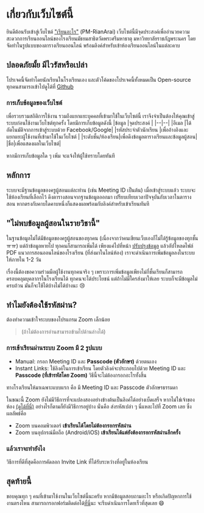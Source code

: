 # เกี่ยวกับเว็บไซต์นี้

ยินดีต้อนรับเข้าสู่เว็บไซต์ ["เรียนอะไร"](https://pm-rianarai.vercel.app) (PM-RianArai)
เว็บไซต์นี้มีจุดประสงค์เพื่ออำนวยความสะดวกการเรียนออนไลน์ของโรงเรียนมัธยมสาธิตวัดพระศรีมหาธาตุ มหาวิทยาลัยราชภัฎพระนคร โดยจัดทำในรูปแบบของตารางเรียนออนไลน์ พร้อมลิงค์สำหรับเข้าห้องเรียนออนไลน์ในแต่ละคาบ

## ปลอดภัยมั้ย มีไวรัสหรือเปล่า
โปรเจคนี้จัดทำโดยนักเรียนในโรงเรียนเอง และตัวโค้ดของโปรเจคนี้ทั้งหมดเป็น Open-source ทุกคนสามารถเข้าไปดูได้ที่ [Github](https://github.com/lemasc/pm-rianarai)

### การเก็บข้อมูลของเว็บไซต์
เพื่อรวบรวมสถิติการใช้งาน รวมถึงแยกแยะบุคคลที่เข้ามาใช้ในเว็บไซต์นี้ เราจึงจำเป็นต้องให้คุณเข้าสู่ระบบก่อนใช้งานเว็บไซต์ทุกครั้ง โดยมีการเก็บข้อมูลดังนี้
|ข้อมูล |จุดประสงค์  |
|--|--|
|อีเมล  |ได้อัตโนมัติจากการเข้าสู่ระบบด้วย Facebook/Google|
|รหัสประจำตัวนักเรียน |เพื่ออ้างอิงและแยกแยะผู้ใช้งานที่เข้ามาใช้ในเว็บไซต์ |
|ระดับชั้น/ห้องเรียน|เพื่อดึงข้อมูลตารางเรียนและข้อมูลผู้สอน|
|ชื่อ|เพื่อแสดงผลในเว็บไซต์|

หากมีการเก็บข้อมูลใด ๆ เพิ่ม จะแจ้งให้ผู้ใช้ทราบโดยทันที

## หลักการ
ระบบจะมีฐานข้อมูลของครูผู้สอนแต่ละท่าน (เช่น Meeting ID เป็นต้น) เมื่อเข้าสู่ระบบแล้ว ระบบจะใช้ห้องเรียนที่เลือกไว้ ดึงตารางสอนจากฐานข้อมูลออกมา เปรียบเทียบเวลาปัจจุบันกับเวลาในตารางสอน หากตรงกับคาบใดคาบหนึ่งก็แสดงผลพร้อมกับลิงค์สำหรับเข้าเรียนทันที

## "ไม่พบข้อมูลผู้สอนในรายวิชานี้"
ในฐานข้อมูลไม่ได้มีข้อมูลของครูผู้สอนของทุกคน (เนื่องจากว่าคนเขียนเว็บเองก็ไม่ได้รู้ข้อมูลของทุกชั้น ㅠㅠ) แต่ถ้าข้อมูลหายไป ทุกคนก็สามารถเพิ่มได้ เพียงแค่ไปที่หน้า [ปรับปรุงข้อมูล](https://pm-rianarai.vercel.app/submit_update) แล้วอัปโหลดไฟล์ PDF แนวการสอนออนไลน์ของโรงเรียน (ที่ส่งมาในไลน์ห้อง) เราจะดำเนินการเพิ่มข้อมูลลงในระบบให้ภายใน 1-2 วัน

เรื่องนี้ต้องขอความร่วมมือผู้ใช้งานทุกคนจริง ๆ เพราะการเพิ่มข้อมูลเพียงไม่กี่ชั้นเรียนก็สามารถครอบคลุมบุคลากรในโรงเรียนได้ ทุกคนจะได้ประโยชน์ แต่ถ้าไม่มีใครส่งมาให้เลย ระบบก็จะมีข้อมูลไม่ครบถ้วน มันก็จะใช้ได้บ้างไม่ได้บ้างนะ :cry:

## ทำไมยังต้องใช้รหัสผ่าน?
ต้องทำความเข้าใจระบบของโปรแกรม Zoom เล็กน้อย 

> (ถ้าไม่ต้องการอ่านสามารถข้ามไปด้านล่างได้)

### การเข้าเรียนผ่านระบบ Zoom มี 2 รูปแบบ

 - Manual: กรอก Meeting ID และ **Passcode (ตัวอักษร)** ด้วยตนเอง
 - Instant Links: ใช้ลิงค์ในการเข้าเรียน โดยตัวลิงค์จะประกอบไปด้วย Meeting ID และ **Passcode (ที่เข้ารหัสโดย Zoom)** วิธีนี้จะไม่ต้องกรอกอะไรทั้งสิ้น

ทางโรงเรียนให้มาเฉพาะแบบแรก คือ มี Meeting ID และ Passcode ตัวอักษรธรรมดา

ในขณะนี้ Zoom ยังไม่มีวิธีการที่จะแปลงสองอย่างข้างต้นเป็นลิงค์ได้อย่างเบ็ดเสร็จ หากไม่ใช่เจ้าของห้อง [(ดูได้ที่นี่)](https://devforum.zoom.us/t/how-to-generate-join-url-given-id-and-password/13808) อย่างไรก็ตามก็ยังมีวิธีการอยู่บ้าง นั่นคือ ส่งรหัสเปล่า ๆ นี่แหละไปที่ Zoom เลย ซึ่งผลลัพธ์คือ

 - Zoom บนคอมพิวเตอร์ **เข้าเรียนได้โดยไม่ต้องกรอกรหัสผ่าน**
 - Zoom บนอุปกรณ์มือถือ (Android/iOS) **เข้าเรียนได้แต่ยังต้องกรอกรหัสผ่านอีกครั้ง**

### แล้วเราจะทำยังไง
วิธีการที่ดีที่สุดคือการคัดลอก Invite Link ที่ได้รับระหว่างที่อยู่ในห้องเรียน


## สุดท้ายนี้
ขอบคุณทุก ๆ คนที่เข้ามาใช้งานในเว็บไซต์นี้นะครับ หากมีข้อมูลสอบถามอะไร หรือเกิดปัญหาการใช้งานตรงไหน สามารถกรอกฟอร์มติดต่อได้[ที่นี่](https://pm-rianarai.vercel.app/support)นะ จะรีบดำเนินการโดยเร็วที่สุดเลย :smile:
